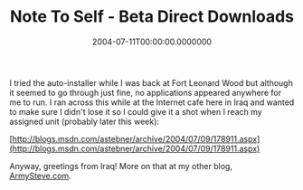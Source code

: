 ﻿---
title: Note To Self - Beta Direct Downloads
date: "2004-07-11T00:00:00.0000000"
featuredImage: img/note-to-self-beta-direct-downloads-featured.png
---

I tried the auto-installer while I was back at Fort Leonard Wood but although it seemed to go through just fine, no applications appeared anywhere for me to run. I ran across this while at the Internet cafe here in Iraq and wanted to make sure I didn't lose it so I could give it a shot when I reach my assigned unit (probably later this week):

[http://blogs.msdn.com/astebner/archive/2004/07/09/178911.aspx](http://blogs.msdn.com/astebner/archive/2004/07/09/178911.aspx)

Anyway, greetings from Iraq! More on that at my other blog, [ArmySteve.com](http://armysteve.com).

